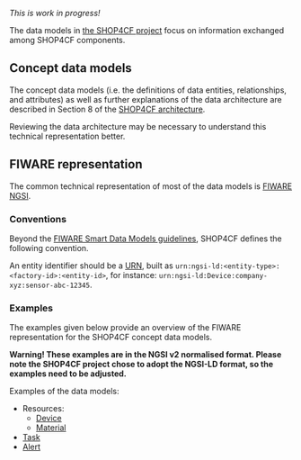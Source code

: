 _This is work in progress!_

The data models in [the SHOP4CF project](https://shop4cf.eu/) focus on information exchanged among SHOP4CF components.

## Concept data models

The concept data models 
(i.e. the definitions of data entities, relationships, and attributes)
as well as further explanations of the data architecture
are described in Section 8 of the [SHOP4CF architecture](https://opencalls.shop4cf.eu/call/filePreview/50). 

Reviewing the data architecture may be necessary 
to understand this technical representation better.

## FIWARE representation

The common technical representation of most of the data models is 
[FIWARE NGSI](https://fiware-datamodels.readthedocs.io/en/latest/howto/index.html).  

### Conventions

Beyond the [FIWARE Smart Data Models guidelines](https://github.com/smart-data-models/data-models/blob/master/guidelines.md), 
SHOP4CF defines the following convention.

An entity identifier should be a [URN](https://en.wikipedia.org/wiki/Uniform_Resource_Name), 
built as `urn:ngsi-ld:<entity-type>:<factory-id>:<entity-id>`, 
for instance: `urn:ngsi-ld:Device:company-xyz:sensor-abc-12345`.

### Examples

The examples given below provide an overview 
of the FIWARE representation for the SHOP4CF concept data models.

**Warning! These examples are in the NGSI v2 normalised format. 
Please note the SHOP4CF project chose to adopt the NGSI-LD format, so the examples need to be adjusted.**

Examples of the data models:

- Resources:
    - [Device](device.md)
    - [Material](material.md)
- [Task](task.md)
- [Alert](alert.md)
